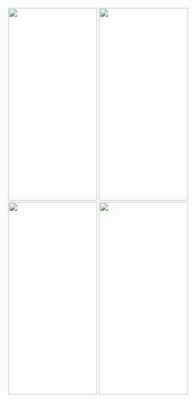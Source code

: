 <img src = "https://user-images.githubusercontent.com/92036498/182915621-08d256e7-801a-4712-81d5-98520c8cefb9.png" width = "180" height = "390"/> <img src = "https://user-images.githubusercontent.com/92036498/182915639-a15378bd-78a5-4415-af2d-4e4bfa2e61b7.png" width = "180" height = "390"/> <img src = "https://user-images.githubusercontent.com/92036498/183229996-dac2d8a9-bc3a-40b4-a9b3-2d824aef178b.png" width = "180" height = "390"/> <img src = "https://user-images.githubusercontent.com/92036498/183642282-0804d4ca-ca4f-4918-a90e-cde0affd9a5b.png" width = "180" height = "390"/>


